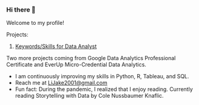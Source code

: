 ### Hi there 👋
Welcome to my profile!

Projects:
1. [Keywords/Skills for Data Analyst](https://github.com/JakeLi2001/Academic-Projects)

Two more projects coming from Google Data Analytics Professional Certificate and EverUp Micro-Credential Data Analytics.

- I am continuously improving my skills in Python, R, Tableau, and SQL.
- Reach me at LiJake2001@gmail.com
- Fun fact: During the pandemic, I realized that I enjoy reading. Currently reading Storytelling with Data by Cole Nussbaumer Knaflic.



<!--
**JakeLi2001/JakeLi2001** is a ✨ _special_ ✨ repository because its `README.md` (this file) appears on your GitHub profile.

Here are some ideas to get you started:

- 🔭 I’m currently working on ...
- 🌱 I’m currently learning ...
- 👯 I’m looking to collaborate on ...
- 🤔 I’m looking for help with ...
- 💬 Ask me about ...
- 📫 How to reach me: ...
- 😄 Pronouns: ...
- ⚡ Fun fact: ...
-->
